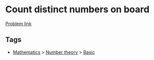 # Count distinct numbers on board

[Problem link](https://leetcode.com/problems/count-distinct-numbers-on-board/)

## Tags

* [Mathematics](/README.md#Mathematics) > [Number theory](/README.md#Mathematics-Number_theory) > [Basic](/README.md#Mathematics-Number_theory-Basic)
